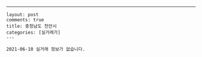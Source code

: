 ---
    layout: post
    comments: true
    title: 충청남도 천안시
    categories: [실거래가]
    ---

    2021-06-10 실거래 정보가 없습니다.

    